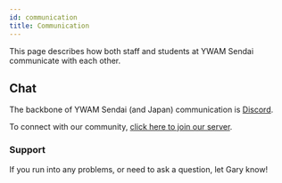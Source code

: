 ```yaml
---
id: communication
title: Communication
---
```


This page describes how both staff and students at YWAM Sendai communicate with each other.

## Chat

The backbone of YWAM Sendai (and Japan) communication is [Discord](https://discord.com/).

To connect with our community, [click here to join our server](https://discord.gg/djmCF4DBaV).

### Support

If you run into any problems, or need to ask a question, let Gary know!